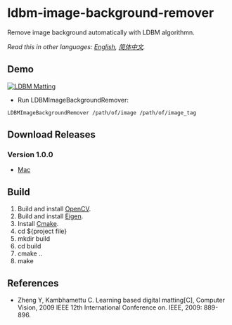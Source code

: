 # ldbm-image-background-remover

Remove image background automatically with LDBM algorithmn.

*Read this in other languages: [English](README.md), [简体中文](README.zh-cn.md).*

## Demo

[![LDBM Matting](https://github.com/whitelok/ldbm-image-background-remover/blob/master/resources/ldbm.png)](https://github.com/whitelok/ldbm-image-background-remover)

 - Run LDBMImageBackgroundRemover:

```bash
LDBMImageBackgroundRemover /path/of/image /path/of/image_tag
```

## Download Releases

### Version 1.0.0
- [Mac](https://github.com/whitelok/ldbm-image-background-remover/releases/download/1.0.0/LDBMImageBackgroundRemover)

## Build

 1. Build and install [OpenCV](http://opencv.org/).
 2. Build and install [Eigen](http://eigen.tuxfamily.org/index.php?title=Main_Page).
 3. Install [Cmake](https://cmake.org/).
 4. cd ${project file}
 5. mkdir build
 6. cd build
 7. cmake ..
 8. make

## References

 - Zheng Y, Kambhamettu C. Learning based digital matting[C], Computer Vision, 2009 IEEE 12th International Conference on. IEEE, 2009: 889-896.
